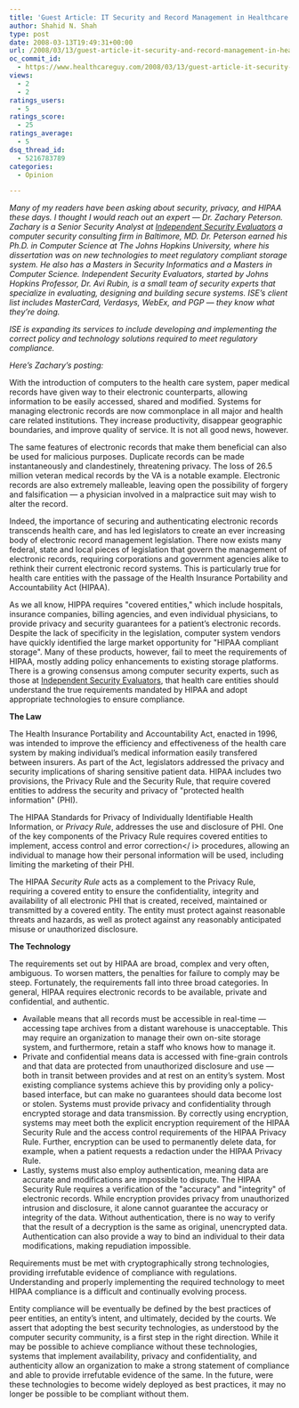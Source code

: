 ```yaml
---
title: 'Guest Article: IT Security and Record Management in Healthcare'
author: Shahid N. Shah
type: post
date: 2008-03-13T19:49:31+00:00
url: /2008/03/13/guest-article-it-security-and-record-management-in-healthcare/
oc_commit_id:
  - https://www.healthcareguy.com/2008/03/13/guest-article-it-security-and-record-management-in-healthcare/1478770399
views:
  - 2
  - 2
ratings_users:
  - 5
ratings_score:
  - 25
ratings_average:
  - 5
dsq_thread_id:
  - 5216783789
categories:
  - Opinion

---
```

_Many of my readers have been asking about security, privacy, and HIPAA these days. I thought I would reach out an expert &#8212; Dr. Zachary Peterson. Zachary is a Senior Security Analyst at_ [_Independent Security Evaluators_][1] _a computer security consulting firm in Baltimore, MD. Dr. Peterson earned his Ph.D. in Computer Science at The Johns Hopkins University, where his dissertation was on new technologies to meet regulatory compliant storage system. He also has a Masters in Security Informatics and a Masters in Computer Science. Independent Security Evaluators, started by Johns Hopkins Professor, Dr. Avi Rubin, is a small team of security experts that specialize in evaluating, designing and building secure systems. ISE&#8217;s client list includes MasterCard, Verdasys, WebEx, and PGP &#8212; they know what they&#8217;re doing._

_ISE is expanding its services to include developing and implementing the correct policy and technology solutions required to meet regulatory compliance._

_Here&#8217;s Zachary&#8217;s posting:_</p> 

With the introduction of computers to the health care system, paper medical records have given way to their electronic counterparts, allowing information to be easily accessed, shared and modified. Systems for managing electronic records are now commonplace in all major and health care related institutions. They increase productivity, disappear geographic boundaries, and improve quality of service. It is not all good news, however. 

The same features of electronic records that make them beneficial can also be used for malicious purposes. Duplicate records can be made instantaneously and clandestinely, threatening privacy. The loss of 26.5 million veteran medical records by the VA is a notable example. Electronic records are also extremely malleable, leaving open the possibility of forgery and falsification &#8212; a physician involved in a malpractice suit may wish to alter the record. 

Indeed, the importance of securing and authenticating electronic records transcends health care, and has led legislators to create an ever increasing body of electronic record management legislation. There now exists many federal, state and local pieces of legislation that govern the management of electronic records, requiring corporations and government agencies alike to rethink their current electronic record systems. This is particularly true for health care entities with the passage of the Health Insurance Portability and Accountability Act (HIPAA).

As we all know, HIPPA requires "covered entities," which include hospitals, insurance companies, billing agencies, and even individual physicians, to provide privacy and security guarantees for a patient&#8217;s electronic records. Despite the lack of specificity in the legislation, computer system vendors have quickly identified the large market opportunity for "HIPAA compliant storage". Many of these products, however, fail to meet the requirements of HIPAA, mostly adding policy enhancements to existing storage platforms. There is a growing consensus among computer security experts, such as those at [Independent Security Evaluators][2], that health care entities should understand the true requirements mandated by HIPAA and adopt appropriate technologies to ensure compliance. 

**The Law** 

The Health Insurance Portability and Accountability Act, enacted in 1996, was intended to improve the efficiency and effectiveness of the health care system by making individual&#8217;s medical information easily transfered between insurers. As part of the Act, legislators addressed the privacy and security implications of sharing sensitive patient data. HIPAA includes two provisions, the Privacy Rule and the Security Rule, that require covered entities to address the security and privacy of "protected health information" (PHI). 

The HIPAA Standards for Privacy of Individually Identifiable Health Information, or _Privacy Rule_, addresses the use and disclosure of PHI. One of the key components of the Privacy Rule requires covered entities to implement, access control and error correction</ i> procedures, allowing an individual to manage how their personal information will be used, including limiting the marketing of their PHI. 

The HIPAA _Security Rule_ acts as a complement to the Privacy Rule, requiring a covered entity to ensure the confidentiality, integrity and availability of all electronic PHI that is created, received, maintained or transmitted by a covered entity. The entity must protect against reasonable threats and hazards, as well as protect against any reasonably anticipated misuse or unauthorized disclosure. 

**The Technology** 

The requirements set out by HIPAA are broad, complex and very often, ambiguous. To worsen matters, the penalties for failure to comply may be steep. Fortunately, the requirements fall into three broad categories. In general, HIPAA requires electronic records to be available, private and confidential, and authentic. 

  * Available means that all records must be accessible in real-time &#8212; accessing tape archives from a distant warehouse is unacceptable. This may require an organization to manage their own on-site storage system, and furthermore, retain a staff who knows how to manage it. 
  * Private and confidential means data is accessed with fine-grain controls and that data are protected from unauthorized disclosure and use &#8212; both in transit between provides and at rest on an entity&#8217;s system. Most existing compliance systems achieve this by providing only a policy-based interface, but can make no guarantees should data become lost or stolen. Systems must provide privacy and confidentiality through encrypted storage and data transmission. By correctly using encryption, systems may meet both the explicit encryption requirement of the HIPAA Security Rule and the access control requirements of the HIPAA Privacy Rule. Further, encryption can be used to permanently delete data, for example, when a patient requests a redaction under the HIPAA Privacy Rule. 
  * Lastly, systems must also employ authentication, meaning data are accurate and modifications are impossible to dispute. The HIPAA Security Rule requires a verification of the "accuracy" and "integrity" of electronic records. While encryption provides privacy from unauthorized intrusion and disclosure, it alone cannot guarantee the accuracy or integrity of the data. Without authentication, there is no way to verify that the result of a decryption is the same as original, unencrypted data. Authentication can also provide a way to bind an individual to their data modifications, making repudiation impossible. 

Requirements must be met with cryptographically strong technologies, providing irrefutable evidence of compliance with regulations. Understanding and properly implementing the required technology to meet HIPAA compliance is a difficult and continually evolving process. 

Entity compliance will be eventually be defined by the best practices of peer entities, an entity&#8217;s intent, and ultimately, decided by the courts. We assert that adopting the best security technologies, as understood by the computer security community, is a first step in the right direction. While it may be possible to achieve compliance without these technologies, systems that implement availability, privacy and confidentiality, and authenticity allow an organization to make a strong statement of compliance and able to provide irrefutable evidence of the same. In the future, were these technologies to become widely deployed as best practices, it may no longer be possible to be compliant without them.

 [1]: http://www.securityevaluators.com/
 [2]: http://www.securityevaluators.com